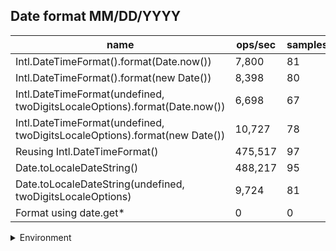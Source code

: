 ## Date format MM/DD/YYYY

|name|ops/sec|samples|
|-|-|-|
|Intl.DateTimeFormat().format(Date.now())|7,800|81|
|Intl.DateTimeFormat().format(new Date())|8,398|80|
|Intl.DateTimeFormat(undefined, twoDigitsLocaleOptions).format(Date.now())|6,698|67|
|Intl.DateTimeFormat(undefined, twoDigitsLocaleOptions).format(new Date())|10,727|78|
|Reusing Intl.DateTimeFormat()|475,517|97|
|Date.toLocaleDateString()|488,217|95|
|Date.toLocaleDateString(undefined, twoDigitsLocaleOptions)|9,724|81|
|Format using date.get*|0|0|


<details>
<summary>Environment</summary>

* __Machine:__ linux x64 | 2 vCPUs | 6.8GB Mem
* __Run:__ Thu Sep 21 2023 22:12:52 GMT+0000 (Coordinated Universal Time)
</details>

